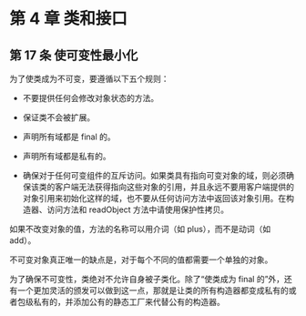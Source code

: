 # 第 4 章 类和接口

## 第 17 条 使可变性最小化

为了使类成为不可变，要遵循以下五个规则：

- 不要提供任何会修改对象状态的方法。

- 保证类不会被扩展。

- 声明所有域都是 final 的。

- 声明所有域都是私有的。

- 确保对于任何可变组件的互斥访问。如果类具有指向可变对象的域，则必须确保该类的客户端无法获得指向这些对象的引用，并且永远不要用客户端提供的对象引用来初始化这样的域，也不要从任何访问方法中返回该对象引用。在构造器、访问方法和 readObject 方法中请使用保护性拷贝。

如果不改变对象的值，方法的名称可以用介词（如 plus），而不是动词（如 add）。

不可变对象真正唯一的缺点是，对于每个不同的值都需要一个单独的对象。

为了确保不可变性，类绝对不允许自身被子类化。除了“使类成为 final 的”外，还有一个更加灵活的颁发可以做到这一点，那就是让类的所有构造器都变成私有的或者包级私有的，并添加公有的静态工厂来代替公有的构造器。
